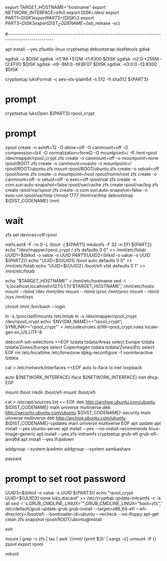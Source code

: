 export TARGET_HOSTNAME="hostname"
export NETWORK_INTERFACE=eth0
export DISK=/dev/
export PART1=${DISK}1
export PART2=${DISK}2
export PART3=${DISK}3
export DIST_CODENAME=$(lsb_release -sc)

#----------------------------------------------------------------------------------------------------

apt install --yes zfsutils-linux cryptsetup debootstrap dosfstools gdisk

sgdisk -o $DISK
sgdisk -n1:1M:+512M -t1:8300 $DISK
sgdisk -n2:0:+256M -t2:EF00 $DISK
sgdisk -n9:-8M:0 -t9:BF07 $DISK
sgdisk -n3:0:0 -t3:8300 $DISK

cryptsetup luksFormat -c aes-xts-plain64 -s 512 -h sha512 ${PART3}
# prompt

cryptsetup luksOpen ${PART3} rpool_crypt
# prompt

zpool create -o ashift=12 -O atime=off -O canmount=off -O compression=lz4 -O normalization=formD -O mountpoint=/ -R /mnt rpool /dev/mapper/rpool_crypt
zfs create -o canmount=off -o mountpoint=none rpool/ROOT
zfs create -o canmount=noauto -o mountpoint=/ rpool/ROOT/ubuntu
zfs mount rpool/ROOT/ubuntu
zfs create -o setuid=off rpool/home
zfs create -o mountpoint=/root rpool/home/root
zfs create -o canmount=off -o setuid=off -o exec=off rpool/var
zfs create -o com.sun:auto-snapshot=false rpool/var/cache
zfs create rpool/var/log
zfs create rpool/var/spool
zfs create -o com.sun:auto-snapshot=false -o exec=on rpool/var/tmp
chmod 1777 /mnt/var/tmp
debootstrap ${DIST_CODENAME} /mnt
# wait

zfs set devices=off rpool

mkfs.ext4 -F -m 0 -L /boot -j ${PART1}
mkdosfs -F 32 -n EFI ${PART2}
echo "/dev/mapper/rpool_crypt / zfs defaults 0 0"  >> /mnt/etc/fstab
UUID1=$(blkid -o value -s UUID ${PART1})
UUID2=$(blkid -o value -s UUID ${PART2})
echo "UUID=${UUID1} /boot auto defaults 0 0" >> /mnt/etc/fstab
echo "UUID=${UUID2} /boot/efi vfat defaults 0 1" >> /mnt/etc/fstab

echo "$TARGET_HOSTNAME" > /mnt/etc/hostname
sed -i 's,localhost,localhost\n127.0.1.1\t'$TARGET_HOSTNAME',' /mnt/etc/hosts
mount --rbind /dev  /mnt/dev
mount --rbind /proc /mnt/proc
mount --rbind /sys  /mnt/sys

chroot /mnt /bin/bash --login

ln -s /proc/self/mounts /etc/mtab
ln -s /dev/mapper/rpool_crypt /dev/rpool_crypt
echo 'ENV{DM_NAME}=="rpool_crypt", SYMLINK+="rpool_crypt"' > /etc/udev/rules.d/99-rpool_crypt.rules
locale-gen en_US.UTF-8

debconf-set-selections <<EOF
tzdata tzdata/Areas select Europe
tzdata tzdata/Zones/Europe select Copenhagen
tzdata tzdata/Zones/Etc select
EOF
rm /etc/localtime /etc/timezone
dpkg-reconfigure -f noninteractive tzdata

cat > /etc/network/interfaces <<EOF
auto lo
iface lo inet loopback

auto ${NETWORK_INTERFACE}
iface ${NETWORK_INTERFACE} inet dhcp
EOF

mount /boot
mkdir /boot/efi
mount /boot/efi

cat > /etc/apt/sources.list << EOF
deb http://archive.ubuntu.com/ubuntu ${DIST_CODENAME} main universe multiverse
deb http://security.ubuntu.com/ubuntu ${DIST_CODENAME}-security main universe multiverse
deb http://archive.ubuntu.com/ubuntu ${DIST_CODENAME}-updates main universe multiverse
EOF
apt update
apt install --yes ubuntu-server
apt install --yes --no-install-recommends linux-image-generic
apt install --yes zfs-initramfs cryptsetup grub-efi grub-efi-amd64
apt install --yes ifupdown

addgroup --system lpadmin
addgroup --system sambashare

passwd
# prompt to set root password

UUID3=$(blkid -o value -s UUID ${PART3})
echo "rpool_crypt UUID=${UUID3} none luks,discard" >> /etc/crypttab
update-initramfs -c -k all
sed -i 's,GRUB_CMDLINE_LINUX="",GRUB_CMDLINE_LINUX="boot=zfs",' /etc/default/grub
update-grub
grub-install --target=x86_64-efi --efi-directory=/boot/efi --bootloader-id=ubuntu --recheck --no-floppy
apt-get clean
zfs snapshot rpool/ROOT/ubuntu@install

exit

mount | grep -v zfs | tac | awk '/\/mnt/ {print $3}' | xargs -i{} umount -lf {}
zpool export rpool

reboot
